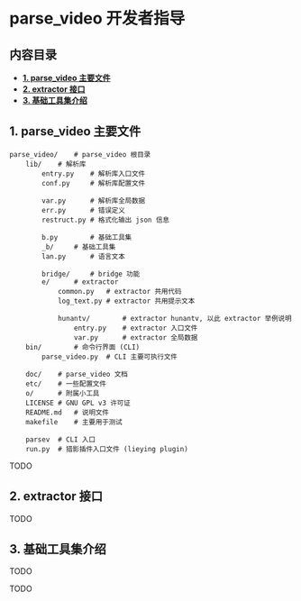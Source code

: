 <!-- dev.md, parse_video/doc/
   - language: Chinese (zh_cn) 
  -->

# parse_video 开发者指导


## 内容目录

+ **[1. parse_video 主要文件](#1-parse_video-主要文件)**
+ **[2. extractor 接口](#2-extractor-接口)**
+ **[3. 基础工具集介绍](#3-基础工具集介绍)**


## 1. parse_video 主要文件

```
parse_video/	# parse_video 根目录
    lib/	# 解析库
        entry.py	# 解析库入口文件
        conf.py		# 解析库配置文件
        
        var.py		# 解析库全局数据
        err.py		# 错误定义
        restruct.py	# 格式化输出 json 信息
        
        b.py		# 基础工具集
        _b/		# 基础工具集
        lan.py		# 语言文本
        
        bridge/		# bridge 功能
        e/		# extractor
            common.py	# extractor 共用代码
            log_text.py	# extractor 共用提示文本
            
            hunantv/		# extractor hunantv, 以此 extractor 举例说明
                entry.py	# extractor 入口文件
                var.py		# extractor 全局数据
    bin/		# 命令行界面 (CLI)
        parse_video.py	# CLI 主要可执行文件
    
    doc/	# parse_video 文档
    etc/	# 一些配置文件
    o/		# 附属小工具
    LICENSE	# GNU GPL v3 许可证
    README.md	# 说明文件
    makefile	# 主要用于测试
    
    parsev	# CLI 入口
    run.py	# 猎影插件入口文件 (lieying plugin)
```

TODO


## 2. extractor 接口
TODO


## 3. 基础工具集介绍
TODO


TODO
<!-- end dev.md -->


